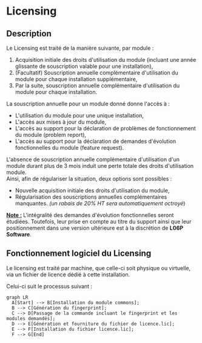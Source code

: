 # Licensing

## Description

Le Licensing est traité de la manière suivante, par module : 
  
  1. Acquisition initiale des droits d'utilisation du module (incluant une année glissante de souscription valable pour une installation),
  2. (Facultatif) Souscription annuelle complémentaire d'utilisation du module pour chaque installation supplémentaire,
  3. Par la suite, souscription annuelle complémentaire d'utilisation du module pour chaque installation.

La souscription annuelle pour un module donné donne l'accès à :

  * L'utilisation du module pour une unique installation,
  * L'accès aux mises à jour du module,
  * L'accès au support pour la déclaration de problèmes de fonctionnement du module (problem report),
  * L'accès au support pour la déclaration de demandes d'évolution fonctionnelles du module (feature request).

L'absence de souscription annuelle complémentaire d'utilisation d'un module durant plus de 3 mois induit une perte totale des droits d'utilisation module.  
Ainsi, afin de régulariser la situation, deux options sont possibles : 
  * Nouvelle acquisition initiale des droits d'utilisation du module,
  * Régularisation des souscriptions annuelles complémentaires manquantes. *(un rabais de 20% HT sera automatiquement octroyé*)

**<u>Note :</u>** L'intégralité des demandes d'évolution fonctionnelles seront étudiées. Toutefois, leur prise en compte au titre du support ainsi que leur positionnement dans une version ultérieure est à la discrétion de **L06P Software**.

## Fonctionnement logiciel du Licensing

Le licensing est traité par machine, que celle-ci soit physique ou virtuelle, via un fichier de licence dédié à cette installation.

Celui-ci suit le processus suivant :
``` mermaid
graph LR
  A[Start] --> B[Installation du module commons];
  B --> C[Génération du fingerprint];
  C --> D[Passage de la commande incluant le fingerprint et les modules demandés];
  D --> E[Génération et fourniture du fichier de licence.lic];
  E --> F[Installation du fichier licence.lic];
  F --> G[End]
```